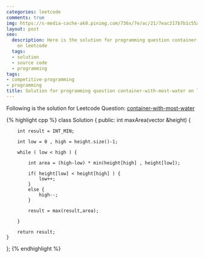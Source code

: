 ```yaml
---
categories: leetcode
comments: true
img: https://s-media-cache-ak0.pinimg.com/736x/7e/ac/21/7eac217b7b1c55ab7fd56758e4e181be.jpg
layout: post
seo:
  description: Here is the solution for programming question container-with-most-water
    on leetcode
  tags:
  - solution
  - source code
  - programming
tags:
- competitive-programming
- programming
title: Solution for programming question container-with-most-water on leetcode
---
```


Following is the solution for Leetcode Question: [container-with-most-water](https://leetcode.com/problems/container-with-most-water/)

{% highlight cpp %}
class Solution {
public:
    int maxArea(vector<int> &height) {
        
        int result = INT_MIN;
        
        int low = 0 , high = height.size()-1;
        
        while ( low < high ) {
            
            int area = (high-low) * min(height[high] , height[low]);
            
            if( height[low] < height[high] ) {
                low++;
            }
            else {
                high--;
            }
            
            result = max(result,area);
            
        }
        
        return result;
    }
};
{% endhighlight %}